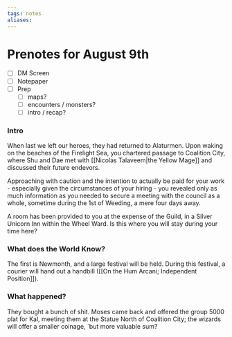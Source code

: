 ```yaml
---
tags: notes
aliases:
---
```


# Prenotes for August 9th
- [ ] DM Screen
- [ ] Notepaper
- [ ] Prep
	- [ ] maps?
	- [ ] encounters / monsters?
	- [ ] intro / recap?

### Intro

When last we left our heroes, they had returned to Alaturmen. Upon waking on the beaches of the Firelight Sea, you chartered passage to Coalition City, where Shu and Dae met with [[Nicolas Talaveem|the Yellow Mage]] and discussed their future endevors. 

Approaching with caution and the intention to actually be paid for your work - especially given the circumstances of your hiring - you revealed only as much information as you needed to secure a meeting with the council as a whole, sometime during the 1st of Weeding, a mere four days away.

A room has been provided to you at the expense of the Guild, in a Silver Unicorn Inn within the Wheel Ward. Is this where you will stay during your time here?

### What does the World Know?

The first is Newmonth, and a large festival will be held. During this festival, a courier will hand out a handbill ([[On the Hum Arcani; Independent Position]]).

### What happened?

They bought a bunch of shit. Moses came back and offered the group 5000 plat for Kal, meeting them at the Statue North of Coalition City; the wizards will offer a smaller coinage, 
	`but more valuable sum?

